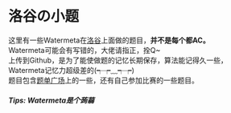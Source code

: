 # 洛谷の小题
这里有一些Watermeta在[洛谷](luogu.com.cn)上面做的题目，**并不是每个都AC。**\
Watermeta可能会有写错的，大佬请指正，拴Q~\
上传到Github，是为了能使做题的记忆长期保存，算法能记得久一些，Watermeta记忆力超级差的(┭┮﹏┭┮)\
题目包含[题单广场](https://www.luogu.com.cn/training/list)上的一些，还有自己参加比赛的一些题目。
##### Tips: Watermeta是个蒟蒻